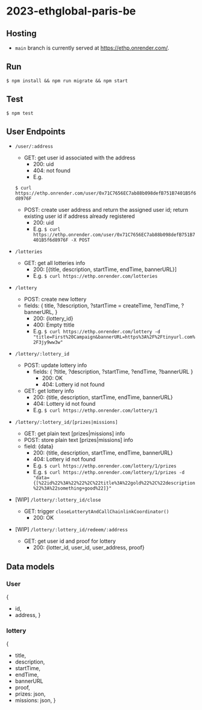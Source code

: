 # 2023-ethglobal-paris-be

## Hosting
- `main` branch is currently served at https://ethp.onrender.com/.

## Run
```$ npm install && npm run migrate && npm start```

## Test
```$ npm test```

## User Endpoints
- `/user/:address`
  - GET: get user id associated with the address
    - 200: uid
    - 404: not found
    - E.g. 

  ```$ curl https://ethp.onrender.com/user/0x71C7656EC7ab88b098defB751B7401B5f6d8976F```
  
  - POST: create user address and return the assigned user id; return existing user id if address already registered
    - 200: uid
    - E.g. `$ curl https://ethp.onrender.com/user/0x71C7656EC7ab88b098defB751B7401B5f6d8976F -X POST`

- `/lotteries`
  - GET: get all lotteries info
    - 200: [{title, description, startTime, endTime, bannerURL}]
    - E.g. `$ curl https://ethp.onrender.com/lotteries`

- `/lottery`
  - POST: create new lottery
  - fields: {
    title,
    ?description,
    ?startTime = createTime,
    ?endTime,
    ?bannerURL,
  }
    - 200: {lottery_id}
    - 400: Empty ttitle
    - E.g. `$ curl https://ethp.onrender.com/lottery -d "title=First%20Campaign&bannerURL=https%3A%2F%2Ftinyurl.com%2F3jy9ww3w"`

- `/lottery/:lottery_id`
  - POST: update lottery info
    - fields: {
      ?title, 
      ?description, 
      ?startTime, 
      ?endTime, 
      ?bannerURL
      }
      - 200: OK
      - 404: Lottery id not found
  - GET: get lottery info
    - 200: {title, description, startTime, endTime, bannerURL}
    - 404: Lottery id not found
    - E.g. `$ curl https://ethp.onrender.com/lottery/1`

- `/lottery/:lottery_id/[prizes|missions]`
  - GET: get plain text [prizes|missions] info
  - POST: store plain text [prizes|missions] info
  - field: {data}
    - 200: {title, description, startTime, endTime, bannerURL}
    - 404: Lottery id not found
    - E.g. `$ curl https://ethp.onrender.com/lottery/1/prizes`
    - E.g. `$ curl https://ethp.onrender.com/lottery/1/prizes -d "data={[%22id%22%3A%22%22%2C%22title%3A%22gold%22%2C%22description%22%3A%22something+good%22]}"`

- [WIP] `/lottery/:lottery_id/close`
  - GET: trigger `closeLotterytAndCallChainlinkCoordinator()`
    - 200: OK

- [WIP] `/lottery/:lottery_id/redeem/:address`
  - GET: get user id and proof for lottery
    - 200: {lotter_id, user_id, user_address, proof}

## Data models
### User
{
  - id,
  - address,
}

### lottery
{
  - title,
  - description,
  - startTime,
  - endTime,
  - bannerURL
  - proof,
  - prizes: json,
  - missions: json,
}
